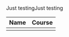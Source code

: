 <table>
	<thead>
		<th>Name</th>
		<th>Course</th>
	</thead>
	<tbody>
		<td>
			<tr>Just testing</tr>
			<tr>Just testing</tr>
		</td>
	</tbody>
</table>
